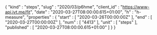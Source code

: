 {
  "kind" : "steps",
  "slug" : "2020/03/p6hme",
  "client_id" : "https://www-api.jvt.me/fit",
  "date" : "2020-03-27T08:00:00.615+01:00",
  "h" : "h-measure",
  "properties" : {
    "start" : [ "2020-03-26T00:00:00Z" ],
    "end" : [ "2020-03-27T00:00:00Z" ],
    "num" : [ "4413" ],
    "unit" : [ "steps" ],
    "published" : [ "2020-03-27T08:00:00.615+01:00" ]
  }
}
